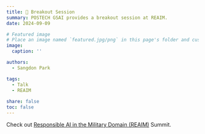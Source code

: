 ```yaml
---
title: 🎤 Breakout Session
summary: POSTECH GSAI provides a breakout session at REAIM.
date: 2024-09-09

# Featured image
# Place an image named `featured.jpg/png` in this page's folder and customize its options here.
image:
  caption: ''

authors:
  - Sangdon Park

tags:
  - Talk
  - REAIM
  
share: false
toc: false
---
```


Check out [Responsible AI in the Military Domain (REAIM)](https://reaim2024.kr/) Summit.
